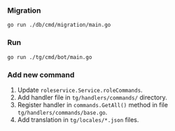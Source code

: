 ### Migration

```shell
go run ./db/cmd/migration/main.go
```

### Run

```shell
go run ./tg/cmd/bot/main.go
```

### Add new command

1. Update `roleservice.Service.roleCommands`.
2. Add handler file in `tg/handlers/commands/` directory.
3. Register handler in `commands.GetAll()` method in file `tg/handlers/commands/base.go`.
4. Add translation in `tg/locales/*.json` files.
